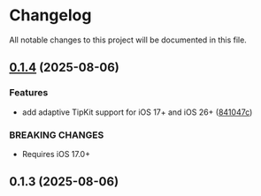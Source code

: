 # Changelog

All notable changes to this project will be documented in this file.



## [0.1.4](https://github.com/rit3zh/expo-ios-tookit/compare/v0.1.3...v0.1.4) (2025-08-06)


### Features

* add adaptive TipKit support for iOS 17+ and iOS 26+ ([841047c](https://github.com/rit3zh/expo-ios-tookit/commit/841047c1a5f02243da409670198f56f015f57834))


### BREAKING CHANGES

* Requires iOS 17.0+

## 0.1.3 (2025-08-06)
